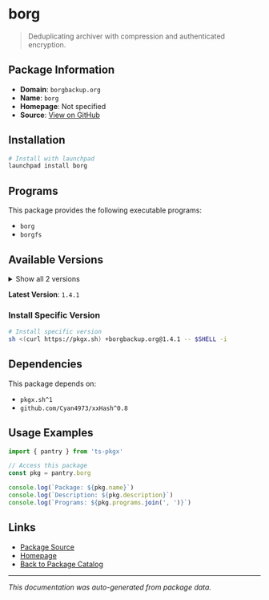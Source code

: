 # borg

> Deduplicating archiver with compression and authenticated encryption.

## Package Information

- **Domain**: `borgbackup.org`
- **Name**: `borg`
- **Homepage**: Not specified
- **Source**: [View on GitHub](https://github.com/pkgxdev/pantry/tree/main/projects/borgbackup.org/package.yml)

## Installation

```bash
# Install with launchpad
launchpad install borg
```

## Programs

This package provides the following executable programs:

- `borg`
- `borgfs`

## Available Versions

<details>
<summary>Show all 2 versions</summary>

- `1.4.1`, `1.2.9`

</details>

**Latest Version**: `1.4.1`

### Install Specific Version

```bash
# Install specific version
sh <(curl https://pkgx.sh) +borgbackup.org@1.4.1 -- $SHELL -i
```

## Dependencies

This package depends on:

- `pkgx.sh^1`
- `github.com/Cyan4973/xxHash^0.8`

## Usage Examples

```typescript
import { pantry } from 'ts-pkgx'

// Access this package
const pkg = pantry.borg

console.log(`Package: ${pkg.name}`)
console.log(`Description: ${pkg.description}`)
console.log(`Programs: ${pkg.programs.join(', ')}`)
```

## Links

- [Package Source](https://github.com/pkgxdev/pantry/tree/main/projects/borgbackup.org/package.yml)
- [Homepage](#)
- [Back to Package Catalog](../../package-catalog.md)

---

*This documentation was auto-generated from package data.*
